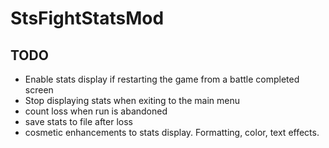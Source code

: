 # StsFightStatsMod

## TODO
- Enable stats display if restarting the game from a battle completed screen
- Stop displaying stats when exiting to the main menu
- count loss when run is abandoned
- save stats to file after loss
- cosmetic enhancements to stats display. Formatting, color, text effects.